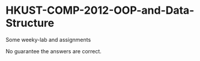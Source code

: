 # HKUST-COMP-2012-OOP-and-Data-Structure
Some weeky-lab and assignments

No guarantee the answers are correct. 
